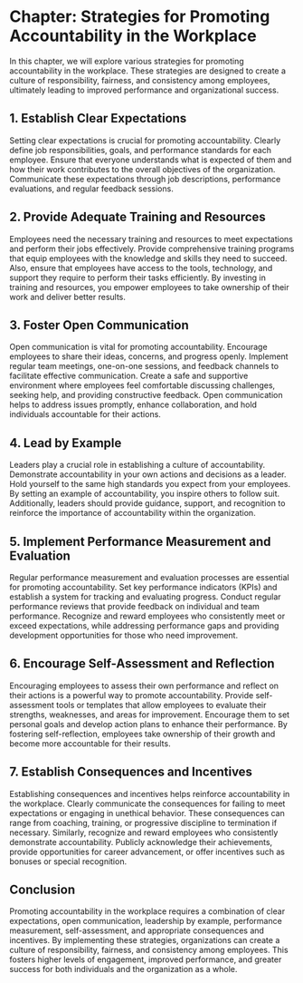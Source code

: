 Chapter: Strategies for Promoting Accountability in the Workplace
=================================================================

In this chapter, we will explore various strategies for promoting accountability in the workplace. These strategies are designed to create a culture of responsibility, fairness, and consistency among employees, ultimately leading to improved performance and organizational success.

**1. Establish Clear Expectations**
-----------------------------------

Setting clear expectations is crucial for promoting accountability. Clearly define job responsibilities, goals, and performance standards for each employee. Ensure that everyone understands what is expected of them and how their work contributes to the overall objectives of the organization. Communicate these expectations through job descriptions, performance evaluations, and regular feedback sessions.

**2. Provide Adequate Training and Resources**
----------------------------------------------

Employees need the necessary training and resources to meet expectations and perform their jobs effectively. Provide comprehensive training programs that equip employees with the knowledge and skills they need to succeed. Also, ensure that employees have access to the tools, technology, and support they require to perform their tasks efficiently. By investing in training and resources, you empower employees to take ownership of their work and deliver better results.

**3. Foster Open Communication**
--------------------------------

Open communication is vital for promoting accountability. Encourage employees to share their ideas, concerns, and progress openly. Implement regular team meetings, one-on-one sessions, and feedback channels to facilitate effective communication. Create a safe and supportive environment where employees feel comfortable discussing challenges, seeking help, and providing constructive feedback. Open communication helps to address issues promptly, enhance collaboration, and hold individuals accountable for their actions.

**4. Lead by Example**
----------------------

Leaders play a crucial role in establishing a culture of accountability. Demonstrate accountability in your own actions and decisions as a leader. Hold yourself to the same high standards you expect from your employees. By setting an example of accountability, you inspire others to follow suit. Additionally, leaders should provide guidance, support, and recognition to reinforce the importance of accountability within the organization.

**5. Implement Performance Measurement and Evaluation**
-------------------------------------------------------

Regular performance measurement and evaluation processes are essential for promoting accountability. Set key performance indicators (KPIs) and establish a system for tracking and evaluating progress. Conduct regular performance reviews that provide feedback on individual and team performance. Recognize and reward employees who consistently meet or exceed expectations, while addressing performance gaps and providing development opportunities for those who need improvement.

**6. Encourage Self-Assessment and Reflection**
-----------------------------------------------

Encouraging employees to assess their own performance and reflect on their actions is a powerful way to promote accountability. Provide self-assessment tools or templates that allow employees to evaluate their strengths, weaknesses, and areas for improvement. Encourage them to set personal goals and develop action plans to enhance their performance. By fostering self-reflection, employees take ownership of their growth and become more accountable for their results.

**7. Establish Consequences and Incentives**
--------------------------------------------

Establishing consequences and incentives helps reinforce accountability in the workplace. Clearly communicate the consequences for failing to meet expectations or engaging in unethical behavior. These consequences can range from coaching, training, or progressive discipline to termination if necessary. Similarly, recognize and reward employees who consistently demonstrate accountability. Publicly acknowledge their achievements, provide opportunities for career advancement, or offer incentives such as bonuses or special recognition.

**Conclusion**
--------------

Promoting accountability in the workplace requires a combination of clear expectations, open communication, leadership by example, performance measurement, self-assessment, and appropriate consequences and incentives. By implementing these strategies, organizations can create a culture of responsibility, fairness, and consistency among employees. This fosters higher levels of engagement, improved performance, and greater success for both individuals and the organization as a whole.
